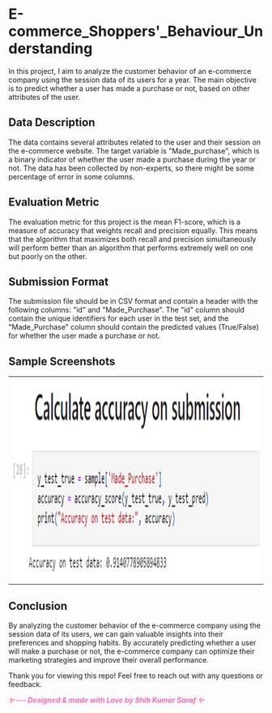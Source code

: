 # E-commerce_Shoppers'_Behaviour_Understanding
In this project, I aim to analyze the customer behavior of an e-commerce company using the session data of its users for a year. The main objective is to predict whether a user has made a purchase or not, based on other attributes of the user.

## Data Description
The data contains several attributes related to the user and their session on the e-commerce website. The target variable is "Made_purchase", which is a binary indicator of whether the user made a purchase during the year or not. The data has been collected by non-experts, so there might be some percentage of error in some columns.

## Evaluation Metric
The evaluation metric for this project is the mean F1-score, which is a measure of accuracy that weights recall and precision equally. This means that the algorithm that maximizes both recall and precision simultaneously will perform better than an algorithm that performs extremely well on one but poorly on the other.

## Submission Format
The submission file should be in CSV format and contain a header with the following columns: "id" and "Made_Purchase". The "id" column should contain the unique identifiers for each user in the test set, and the "Made_Purchase" column should contain the predicted values (True/False) for whether the user made a purchase or not.

## Sample Screenshots


<table align="center">
  <tr>
    <td><img src="screenshots/screenshot.jpg" alt="Page" width="1200" height="400"/></td>
  </tr>
</table>


## Conclusion
By analyzing the customer behavior of the e-commerce company using the session data of its users, we can gain valuable insights into their preferences and shopping habits. By accurately predicting whether a user will make a purchase or not, the e-commerce company can optimize their marketing strategies and improve their overall performance.


Thank you for viewing this repo! Feel free to reach out with any questions or feedback.

<em style="color: #ff66b2; font-weight: bold;">✨ --- Designed & made with Love by Shib Kumar Saraf ✨</em>

